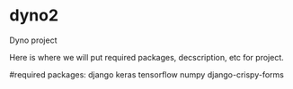 # dyno2
Dyno project

Here is where we will put required packages, decscription, etc for project.

#required packages:
django
keras
tensorflow
numpy
django-crispy-forms
